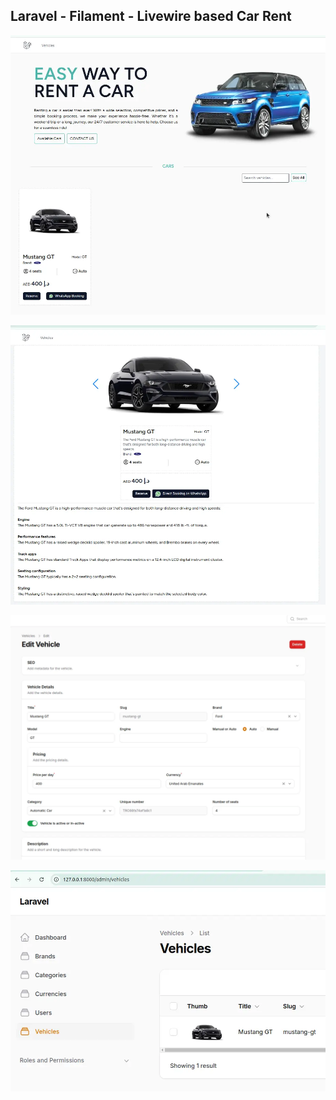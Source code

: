## Laravel - Filament - Livewire based Car Rent


![image_01.webp](public/preview/image_01.webp)

![image_02.webp](public/preview/image_02.webp)

![image_03.webp](public/preview/image_03.webp)

![image_04.webp](public/preview/image_04.webp)
